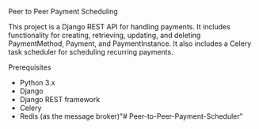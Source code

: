 Peer to Peer Payment Scheduling

This project is a Django REST API for handling payments. It includes functionality for creating, retrieving, updating, and deleting PaymentMethod, Payment, and PaymentInstance. 
It also includes a Celery task scheduler for scheduling recurring payments.

Prerequisites
- Python 3.x
- Django
- Django REST framework
- Celery
- Redis (as the message broker)"# Peer-to-Peer-Payment-Scheduler" 
